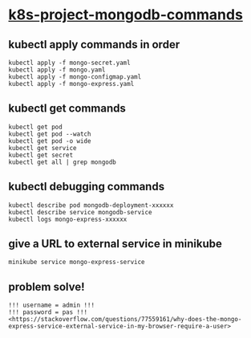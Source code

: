 # [k8s-project-mongodb-commands](https://gitlab.com/nanuchi/youtube-tutorial-series/-/blob/master/demo-kubernetes-components/k8s-commands.md#kubectl-apply-commands-in-order)

## kubectl apply commands in order

    kubectl apply -f mongo-secret.yaml
    kubectl apply -f mongo.yaml
    kubectl apply -f mongo-configmap.yaml 
    kubectl apply -f mongo-express.yaml

## kubectl get commands

    kubectl get pod
    kubectl get pod --watch
    kubectl get pod -o wide
    kubectl get service
    kubectl get secret
    kubectl get all | grep mongodb

## kubectl debugging commands

    kubectl describe pod mongodb-deployment-xxxxxx
    kubectl describe service mongodb-service
    kubectl logs mongo-express-xxxxxx

## give a URL to external service in minikube

    minikube service mongo-express-service

## problem solve!  

    !!! username = admin !!!
    !!! password = pas !!!
    <https://stackoverflow.com/questions/77559161/why-does-the-mongo-express-service-external-service-in-my-browser-require-a-user>
